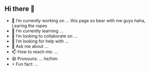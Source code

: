 ## Hi there 👋

<!--
**zohan512/zohan512** is a ✨ _special_ ✨ repository because its `README.md` (this file) appears on your GitHub profile.

Here are some ideas to get you started:
-->
- 🔭 I’m currently working on ... this page so bear with me guys haha, Learing the ropes
- 🌱 I’m currently learning ... 
- 👯 I’m looking to collaborate on ...
- 🤔 I’m looking for help with ...
- 💬 Ask me about ... 
- 📫 How to reach me: ... 
- 😄 Pronouns: ... he/him
- ⚡ Fun fact: ... 

